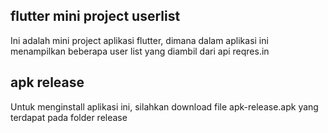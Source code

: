 ## flutter mini project userlist
Ini adalah mini project aplikasi flutter, dimana dalam aplikasi ini menampilkan beberapa user list yang diambil dari api reqres.in

## apk release
Untuk menginstall aplikasi ini, silahkan download file apk-release.apk yang terdapat pada folder release
